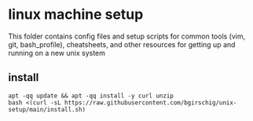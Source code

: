 # linux machine setup

This folder contains config files and setup scripts for common tools (vim, git, bash_profile),
cheatsheets, and other resources for getting up and running on a new unix system

## install
```
apt -qq update && apt -qq install -y curl unzip
bash <(curl -sL https://raw.githubusercontent.com/bgirschig/unix-setup/main/install.sh)
```